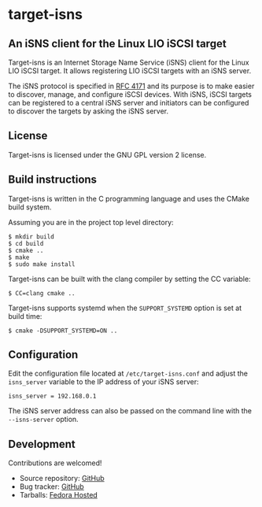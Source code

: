 target-isns
===========

An iSNS client for the Linux LIO iSCSI target
---------------------------------------------

Target-isns is an Internet Storage Name Service (iSNS) client for the
Linux LIO iSCSI target. It allows registering LIO iSCSI targets with
an iSNS server.

The iSNS protocol is specified in
[RFC 4171](http://tools.ietf.org/html/rfc4171) and its purpose is to
make easier to discover, manage, and configure iSCSI devices. With
iSNS, iSCSI targets can be registered to a central iSNS server and
initiators can be configured to discover the targets by asking the
iSNS server.

License
-------

Target-isns is licensed under the GNU GPL version 2 license.

Build instructions
------------------

Target-isns is written in the C programming language and uses the
CMake build system.

Assuming you are in the project top level directory:

    $ mkdir build
    $ cd build
    $ cmake ..
    $ make
    $ sudo make install

Target-isns can be built with the clang compiler by setting the CC
variable:

    $ CC=clang cmake ..

Target-isns supports systemd when the `SUPPORT_SYSTEMD` option is set
at build time:

    $ cmake -DSUPPORT_SYSTEMD=ON ..

Configuration
-------------

Edit the configuration file located at `/etc/target-isns.conf` and
adjust the `isns_server` variable to the IP address of your iSNS server:

    isns_server = 192.168.0.1

The iSNS server address can also be passed on the command line with
the `--isns-server` option.

Development
-----------

Contributions are welcomed!

 * Source repository: [GitHub](https://github.com/cvubrugier/target-isns)
 * Bug tracker: [GitHub](https://github.com/cvubrugier/target-isns/issues)
 * Tarballs: [Fedora Hosted](https://fedorahosted.org/releases/t/a/target-isns/)
